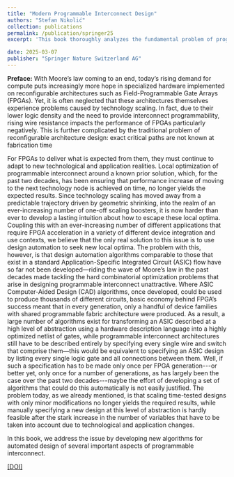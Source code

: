 ```yaml
---
title: "Modern Programmable Interconnect Design"
authors: "Stefan Nikolić"
collection: publications
permalink: /publication/springer25
excerpt: 'This book thoroughly analyzes the fundamental problem of programmable interconnect design in FPGAs. Recent changes in fabrication technology have caused a renewed interest in this problem that was formerly considered largely solved. Besides presenting some of the most recent research results directed towards resolving the difficulties of programmable interconnect design in scaled technologies, the author also gives a modern introduction to programmable interconnect design in general, covering related topics such as broader FPGA architecture, CAD, and Networks on Chip, enabling practitioners from other fields to understand the significance and implications of this important problem.'

date: 2025-03-07
publisher: "Springer Nature Switzerland AG"
---
```


**Preface:** With Moore’s law coming to an end, today’s rising demand for compute puts increasingly more hope in specialized hardware implemented on reconfigurable architectures such as Field-Programmable Gate Arrays (FPGAs). Yet, it is often neglected that these architectures themselves experience problems caused by technology scaling. In fact, due to their lower logic density and the need to provide interconnect programmability, rising wire resistance impacts the performance of FPGAs particularly negatively. This is further complicated by the traditional problem of reconfigurable architecture design: exact critical paths are not known at fabrication time 

For FPGAs to deliver what is expected from them, they must continue to adapt to new technological and application realities. Local optimization of programmable interconnect around a known prior solution, which, for the past two decades, has been ensuring that performance increase of moving to the next technology node is achieved on time, no longer yields the expected results. Since technology scaling has moved away from a predictable trajectory driven by geometric shrinking, into the realm of an ever-increasing number of one-off scaling boosters, it is now harder than ever to develop a lasting intuition about how to escape these local optima. Coupling this with an ever-increasing number of different applications that require FPGA acceleration in a variety of different device integration and use contexts, we believe that the only real solution to this issue is to use design automation to seek new local optima. The problem with this, however, is that design automation algorithms comparable to those that exist in a standard Application-Specific Integrated Circuit (ASIC) flow have so far not been developed—riding the wave of Moore’s law in the past decades made tackling the hard combinatorial optimization problems that arise in designing programmable interconnect unattractive. Where ASIC Computer-Aided Design (CAD) algorithms, once developed, could be used to produce thousands of different circuits, basic economy behind FPGA’s success meant that in every generation, only a handful of device families with shared programmable fabric architecture were produced. As a result, a large number of algorithms exist for transforming an ASIC described at a high level of abstraction using a hardware description language into a highly optimized netlist of gates, while programmable interconnect architectures still have to be described entirely by specifying every single wire and switch that comprise them—this would be equivalent to specifying an ASIC design by listing every single logic gate and all connections between them. Well, if such a specification has to be made only once per FPGA generation---or better yet, only once for a number of generations, as has largely been the case over the past two decades---maybe the effort of developing a set of algorithms
that could do this automatically is not easily justified. The problem today, as we already mentioned, is that scaling time-tested designs with only minor modifications no longer yields the required results, while manually specifying a new design at this level of abstraction is hardly feasible after the stark increase in the number of variables that have to be taken into account due to technological and application changes.

In this book, we address the issue by developing new algorithms for automated
design of several important aspects of programmable interconnect.

[[DOI]](https://doi.org/10.1007/978-3-031-80629-2)
